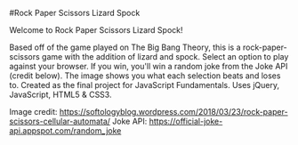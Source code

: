  #Rock Paper Scissors Lizard Spock

Welcome to Rock Paper Scissors Lizard Spock!

Based off of the game played on The Big Bang Theory, this is a rock-paper-scissors game with the addition of lizard and spock.
Select an option to play against your browser. If you win, you'll win a random joke from the Joke API (credit below).
The image shows you what each selection beats and loses to. 
Created as the final project for JavaScript Fundamentals. Uses jQuery, JavaScript, HTML5 & CSS3. 

Image credit: https://softologyblog.wordpress.com/2018/03/23/rock-paper-scissors-cellular-automata/
Joke API: https://official-joke-api.appspot.com/random_joke 
